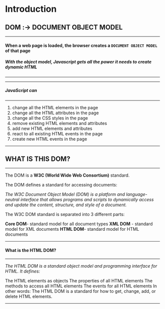 # Introduction

## DOM :-> DOCUMENT OBJECT MODEL

---

#### When a web page is loaded, the browser creates a `DOCUMENT OBJECT MODEL` of that page

##### With the object model, Javascript gets all the power it needs to create dynamic HTML

---

---

##### JavaScript can

---

1. change all the HTML elements in the page
2. change all the HTML attributes in the page
3. change all the CSS styles in the page
4. remove existing HTML elements and attributes
5. add new HTML elements and attributes
6. react to all existing HTML events in the page
7. create new HTML events in the page

---

## WHAT IS THIS DOM?

---

The DOM is a **W3C (World Wide Web Consortium)** standard.

The DOM defines a standard for accessing documents:

_The W3C Document Object Model (DOM) is a platform and language-neutral interface that allows programs and scripts to dynamically access and update the content, structure, and style of a document._

The W3C DOM standard is separated into 3 different parts:

**Core DOM**- standard model for all document types
**XML DOM** - standard model for XML documents
**HTML DOM**- standard model for HTML documents

---

#### What is the HTML DOM?

---

_The HTML DOM is a standard object model and programming interface for HTML. It defines:_

The HTML elements as objects
The properties of all HTML elements
The methods to access all HTML elements
The events for all HTML elements
In other words: The HTML DOM is a standard for how to get, change, add, or delete HTML elements.

---
